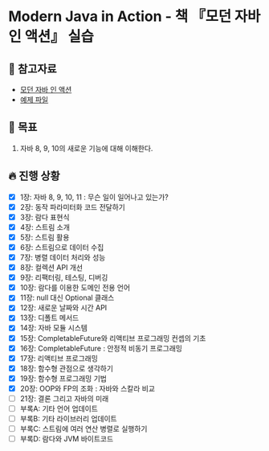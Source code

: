 # Modern Java in Action - 책 『모던 자바 인 액션』 실습

## 📘 참고자료

- [모던 자바 인 액션](https://book.naver.com/bookdb/book_detail.nhn?bid=15261103)
- [예제 파일](https://m.hanbit.co.kr/store/books/book_view.html?p_code=B4926602499)

## 🧸 목표
1. 자바 8, 9, 10의 새로운 기능에 대해 이해한다.

## 🔥 진행 상황
- [X] 1장: 자바 8, 9, 10, 11 : 무슨 일이 일어나고 있는가?
- [X] 2장: 동작 파라미터화 코드 전달하기
- [X] 3장: 람다 표현식
- [X] 4장: 스트림 소개
- [X] 5장: 스트림 활용
- [X] 6장: 스트림으로 데이터 수집
- [X] 7장: 병렬 데이터 처리와 성능
- [X] 8장: 컬렉션 API 개선
- [X] 9장: 리팩터링, 테스팅, 디버깅
- [X] 10장: 람다를 이용한 도메인 전용 언어
- [X] 11장: null 대신 Optional 클래스
- [X] 12장: 새로운 날짜와 시간 API
- [X] 13장: 디폴트 메서드
- [X] 14장: 자바 모듈 시스템
- [X] 15장: CompletableFuture와 리액티브 프로그래밍 컨셉의 기초
- [X] 16장: CompletableFuture : 안정적 비동기 프로그래밍
- [X] 17장: 리액티브 프로그래밍
- [X] 18장: 함수형 관점으로 생각하기
- [X] 19장: 함수형 프로그래밍 기법
- [X] 20장: OOP와 FP의 조화 : 자바와 스칼라 비교
- [ ] 21장: 결론 그리고 자바의 미래
- [ ] 부록A: 기타 언어 업데이트
- [ ] 부록B: 기타 라이브러리 업데이트
- [ ] 부록C: 스트림에 여러 연산 병렬로 실행하기
- [ ] 부록D: 람다와 JVM 바이트코드
